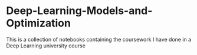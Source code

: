 # Deep-Learning-Models-and-Optimization
This is a collection of notebooks containing the coursework I have done in a Deep Learning university course
